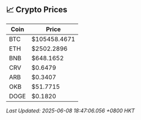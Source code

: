 ## 📈 Crypto Prices

| Coin | Price |
| ---- | ----- |
| BTC | $105458.4671 |
| ETH | $2502.2896 |
| BNB | $648.1652 |
| CRV | $0.6479 |
| ARB | $0.3407 |
| OKB | $51.7715 |
| DOGE | $0.1820 |

_Last Updated: 2025-06-08 18:47:06.056 +0800 HKT_
